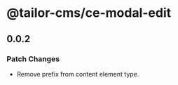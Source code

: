 # @tailor-cms/ce-modal-edit

## 0.0.2

### Patch Changes

- Remove prefix from content element type.
